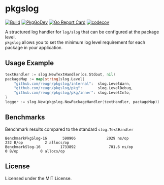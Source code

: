 # pkgslog

[![Build](https://github.com/reugn/pkgslog/actions/workflows/build.yml/badge.svg)](https://github.com/reugn/pkgslog/actions/workflows/build.yml)
[![PkgGoDev](https://pkg.go.dev/badge/github.com/reugn/pkgslog)](https://pkg.go.dev/github.com/reugn/pkgslog)
[![Go Report Card](https://goreportcard.com/badge/github.com/reugn/pkgslog)](https://goreportcard.com/report/github.com/reugn/pkgslog)
[![codecov](https://codecov.io/gh/reugn/pkgslog/branch/main/graph/badge.svg)](https://codecov.io/gh/reugn/pkgslog)

A structured log handler for `log/slog` that can be configured at the package level.  
`pkgslog` allows you to set the minimum log level requirement for each package in your application.

## Usage Example

```go
textHandler := slog.NewTextHandler(os.Stdout, nil)
packageMap := map[string]slog.Level{
    "github.com/reugn/pkgslog/internal":  slog.LevelWarn,
    "github.com/reugn/pkgslog/pkg":       slog.LevelDebug,
    "github.com/reugn/pkgslog/pkg/inner": slog.LevelInfo,
}
logger := slog.New(pkgslog.NewPackageHandler(textHandler, packageMap))
```

## Benchmarks

Benchmark results compared to the standard `slog.TextHandler`

```
BenchmarkPkgSlog-16       590906              2029 ns/op             232 B/op          2 allocs/op
BenchmarkSlog-16         1733892               701.6 ns/op             0 B/op          0 allocs/op
```

## License

Licensed under the MIT License.
